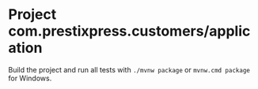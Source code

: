# Project com.prestixpress.customers/application

Build the project and run all tests with `./mvnw package` or `mvnw.cmd package` for Windows.
